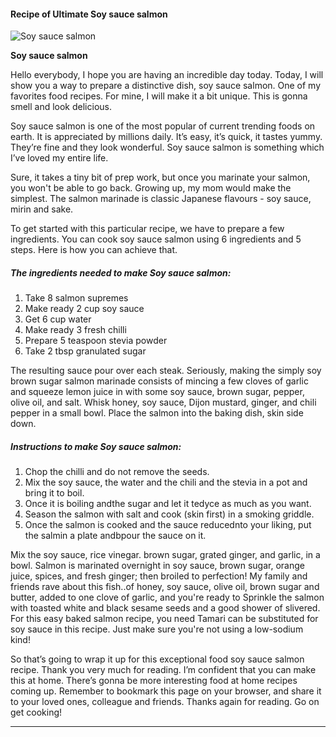             

#### Recipe of Ultimate Soy sauce salmon

![Soy sauce salmon](https://img-global.cpcdn.com/recipes/5911829744713728/751x532cq70/soy-sauce-salmon-recipe-main-photo.jpg)

**Soy sauce salmon**

Hello everybody, I hope you are having an incredible day today. Today, I will show you a way to prepare a distinctive dish, soy sauce salmon. One of my favorites food recipes. For mine, I will make it a bit unique. This is gonna smell and look delicious.

Soy sauce salmon is one of the most popular of current trending foods on earth. It is appreciated by millions daily. It’s easy, it’s quick, it tastes yummy. They’re fine and they look wonderful. Soy sauce salmon is something which I’ve loved my entire life.

Sure, it takes a tiny bit of prep work, but once you marinate your salmon, you won't be able to go back. Growing up, my mom would make the simplest. The salmon marinade is classic Japanese flavours - soy sauce, mirin and sake.

To get started with this particular recipe, we have to prepare a few ingredients. You can cook soy sauce salmon using 6 ingredients and 5 steps. Here is how you can achieve that.

##### The ingredients needed to make Soy sauce salmon:

1.  Take 8 salmon supremes
2.  Make ready 2 cup soy sauce
3.  Get 6 cup water
4.  Make ready 3 fresh chilli
5.  Prepare 5 teaspoon stevia powder
6.  Take 2 tbsp granulated sugar

The resulting sauce pour over each steak. Seriously, making the simply soy brown sugar salmon marinade consists of mincing a few cloves of garlic and squeeze lemon juice in with some soy sauce, brown sugar, pepper, olive oil, and salt. Whisk honey, soy sauce, Dijon mustard, ginger, and chili pepper in a small bowl. Place the salmon into the baking dish, skin side down.

##### Instructions to make Soy sauce salmon:

1.  Chop the chilli and do not remove the seeds.
2.  Mix the soy sauce, the water and the chili and the stevia in a pot and bring it to boil.
3.  Once it is boiling andthe sugar and let it tedyce as much as you want.
4.  Season the salmon with salt and cook (skin first) in a smoking griddle.
5.  Once the salmon is cooked and the sauce reducednto your liking, put the salmin a plate andbpour the sauce on it.

Mix the soy sauce, rice vinegar. brown sugar, grated ginger, and garlic, in a bowl. Salmon is marinated overnight in soy sauce, brown sugar, orange juice, spices, and fresh ginger; then broiled to perfection! My family and friends rave about this fish..of honey, soy sauce, olive oil, brown sugar and butter, added to one clove of garlic, and you're ready to Sprinkle the salmon with toasted white and black sesame seeds and a good shower of slivered. For this easy baked salmon recipe, you need Tamari can be substituted for soy sauce in this recipe. Just make sure you're not using a low-sodium kind!

So that’s going to wrap it up for this exceptional food soy sauce salmon recipe. Thank you very much for reading. I’m confident that you can make this at home. There’s gonna be more interesting food at home recipes coming up. Remember to bookmark this page on your browser, and share it to your loved ones, colleague and friends. Thanks again for reading. Go on get cooking!

* * *